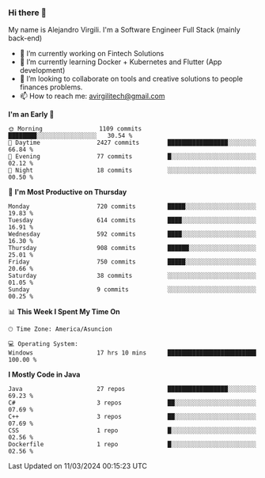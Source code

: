 ### Hi there 👋

My name is Alejandro Virgili. I'm a Software Engineer Full Stack (mainly back-end)


- 🔭 I’m currently working on Fintech Solutions
- 🌱 I’m currently learning Docker + Kubernetes and Flutter (App development)
- 👯 I’m looking to collaborate on tools and creative solutions to people finances problems.
- 📫 How to reach me: avirgilitech@gmail.com
  
<!--START_SECTION:waka-->
**I'm an Early 🐤** 

```text
🌞 Morning                1109 commits        ████████░░░░░░░░░░░░░░░░░   30.54 % 
🌆 Daytime                2427 commits        █████████████████░░░░░░░░   66.84 % 
🌃 Evening                77 commits          █░░░░░░░░░░░░░░░░░░░░░░░░   02.12 % 
🌙 Night                  18 commits          ░░░░░░░░░░░░░░░░░░░░░░░░░   00.50 % 
```
📅 **I'm Most Productive on Thursday** 

```text
Monday                   720 commits         █████░░░░░░░░░░░░░░░░░░░░   19.83 % 
Tuesday                  614 commits         ████░░░░░░░░░░░░░░░░░░░░░   16.91 % 
Wednesday                592 commits         ████░░░░░░░░░░░░░░░░░░░░░   16.30 % 
Thursday                 908 commits         ██████░░░░░░░░░░░░░░░░░░░   25.01 % 
Friday                   750 commits         █████░░░░░░░░░░░░░░░░░░░░   20.66 % 
Saturday                 38 commits          ░░░░░░░░░░░░░░░░░░░░░░░░░   01.05 % 
Sunday                   9 commits           ░░░░░░░░░░░░░░░░░░░░░░░░░   00.25 % 
```


📊 **This Week I Spent My Time On** 

```text
🕑︎ Time Zone: America/Asuncion

💻 Operating System: 
Windows                  17 hrs 10 mins      █████████████████████████   100.00 % 
```

**I Mostly Code in Java** 

```text
Java                     27 repos            █████████████████░░░░░░░░   69.23 % 
C#                       3 repos             ██░░░░░░░░░░░░░░░░░░░░░░░   07.69 % 
C++                      3 repos             ██░░░░░░░░░░░░░░░░░░░░░░░   07.69 % 
CSS                      1 repo              █░░░░░░░░░░░░░░░░░░░░░░░░   02.56 % 
Dockerfile               1 repo              █░░░░░░░░░░░░░░░░░░░░░░░░   02.56 % 
```




 Last Updated on 11/03/2024 00:15:23 UTC
<!--END_SECTION:waka-->
